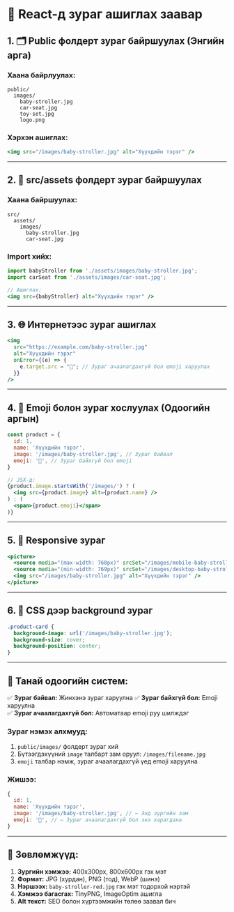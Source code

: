 # 📸 React-д зураг ашиглах заавар

## 1. 🗂️ **Public фолдерт зураг байршуулах** (Энгийн арга)

### Хаана байрлуулах:
```
public/
  images/
    baby-stroller.jpg
    car-seat.jpg  
    toy-set.jpg
    logo.png
```

### Хэрхэн ашиглах:
```jsx
<img src="/images/baby-stroller.jpg" alt="Хүүхдийн тэрэг" />
```

---

## 2. 📁 **src/assets фолдерт зураг байршуулах**

### Хаана байршуулах:
```
src/
  assets/
    images/
      baby-stroller.jpg
      car-seat.jpg
```

### Import хийх:
```jsx
import babyStroller from './assets/images/baby-stroller.jpg';
import carSeat from './assets/images/car-seat.jpg';

// Ашиглах:
<img src={babyStroller} alt="Хүүхдийн тэрэг" />
```

---

## 3. 🌐 **Интернетээс зураг ашиглах**

```jsx
<img 
  src="https://example.com/baby-stroller.jpg" 
  alt="Хүүхдийн тэрэг"
  onError={(e) => {
    e.target.src = "🚗"; // Зураг ачаалагдахгүй бол emoji харуулах
  }}
/>
```

---

## 4. 🔄 **Emoji болон зураг хослуулах** (Одоогийн аргын)

```jsx
const product = {
  id: 1,
  name: 'Хүүхдийн тэрэг',
  image: '/images/baby-stroller.jpg', // Зураг байвал
  emoji: '🚗', // Зураг байхгүй бол emoji
}

// JSX-д:
{product.image.startsWith('/images/') ? (
  <img src={product.image} alt={product.name} />
) : (
  <span>{product.emoji}</span>
)}
```

---

## 5. 📱 **Responsive зураг**

```jsx
<picture>
  <source media="(max-width: 768px)" srcSet="/images/mobile-baby-stroller.jpg" />
  <source media="(min-width: 769px)" srcSet="/images/desktop-baby-stroller.jpg" />
  <img src="/images/baby-stroller.jpg" alt="Хүүхдийн тэрэг" />
</picture>
```

---

## 6. 🎨 **CSS дээр background зураг**

```css
.product-card {
  background-image: url('/images/baby-stroller.jpg');
  background-size: cover;
  background-position: center;
}
```

---

## 🔧 **Танай одоогийн систем:**

✅ **Зураг байвал:** Жинхэнэ зураг харуулна
✅ **Зураг байхгүй бол:** Emoji харуулна  
✅ **Зураг ачаалагдахгүй бол:** Автоматаар emoji руу шилждэг

### Зураг нэмэх алхмууд:
1. `public/images/` фолдерт зураг хий
2. Бүтээгдэхүүний `image` талбарт зам оруул: `/images/filename.jpg`
3. `emoji` талбар нэмж, зураг ачаалагдахгүй үед emoji харуулна

### Жишээ:
```jsx
{
  id: 1,
  name: 'Хүүхдийн тэрэг',
  image: '/images/baby-stroller.jpg', // ← Энд зургийн зам
  emoji: '🚗', // ← Зураг ачаалагдахгүй бол энэ харагдана
}
```

---

## 🎯 **Зөвлөмжүүд:**

1. **Зургийн хэмжээ:** 400x300px, 800x600px гэх мэт
2. **Формат:** JPG (хурдан), PNG (тод), WebP (шинэ)
3. **Нэршээх:** `baby-stroller-red.jpg` гэх мэт тодорхой нэртэй
4. **Хэмжээ багасгах:** TinyPNG, ImageOptim ашигла
5. **Alt текст:** SEO болон хүртээмжийн төлөө заавал бич